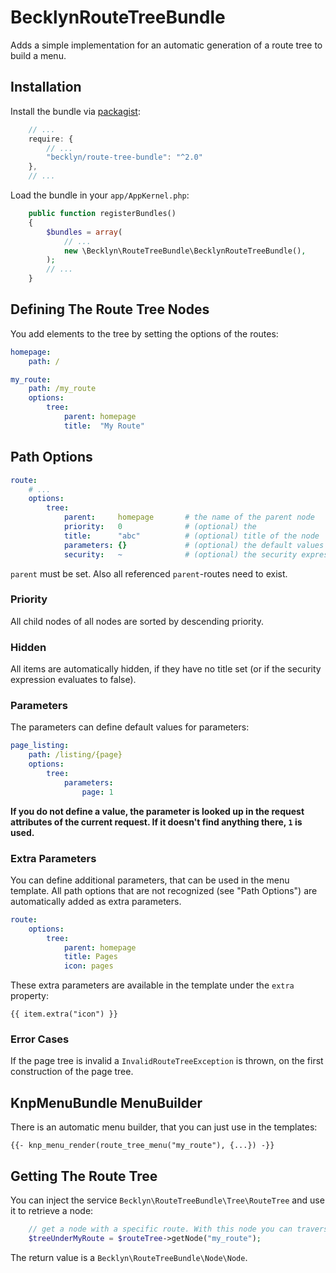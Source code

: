 BecklynRouteTreeBundle
======================

Adds a simple implementation for an automatic generation of a route tree to build a menu.



Installation
------------

Install the bundle via [packagist](https://packagist.org/packages/becklyn/route-tree-bundle):

```javascript
    // ...
    require: {
        // ...
        "becklyn/route-tree-bundle": "^2.0"
    },
    // ...
```

Load the bundle in your `app/AppKernel.php`:

```php
    public function registerBundles()
    {
        $bundles = array(
            // ...
            new \Becklyn\RouteTreeBundle\BecklynRouteTreeBundle(),
        );
        // ...
    }
```



Defining The Route Tree Nodes
-----------------------------
You add elements to the tree by setting the options of the routes:

```yaml
homepage:
    path: /

my_route:
    path: /my_route
    options:
        tree:
            parent: homepage
            title:  "My Route"
```



Path Options
------------

```yaml
route:
    # ...
    options:
        tree:
            parent:     homepage       # the name of the parent node
            priority:   0              # (optional) the 
            title:      "abc"          # (optional) title of the node
            parameters: {}             # (optional) the default values for the parameters
            security:   ~              # (optional) the security expression
```

`parent` must be set. Also all referenced `parent`-routes need to exist.


### Priority
All child nodes of all nodes are sorted by descending priority.


### Hidden
All items are automatically hidden, if they have no title set (or if the security expression evaluates to false).


### Parameters
The parameters can define default values for parameters:

```yml
page_listing:
    path: /listing/{page}
    options:
        tree:
            parameters:
                page: 1
```

**If you do not define a value, the parameter is looked up in the request attributes of the current request. If it doesn't find anything there, `1` is used.**


### Extra Parameters
You can define additional parameters, that can be used in the menu template.
All path options that are not recognized (see "Path Options") are automatically added as extra parameters.

```yaml
route:
    options:
        tree:
            parent: homepage
            title: Pages
            icon: pages
```

These extra parameters are available in the template under the `extra` property:

```twig
{{ item.extra("icon") }}
```


### Error Cases
If the page tree is invalid a `InvalidRouteTreeException` is thrown, on the first construction of the page tree.



KnpMenuBundle MenuBuilder
-------------------------

There is an automatic menu builder, that you can just use in the templates:

```twig
{{- knp_menu_render(route_tree_menu("my_route"), {...}) -}}
```


Getting The Route Tree
----------------------
You can inject the service `Becklyn\RouteTreeBundle\Tree\RouteTree` and use it to retrieve a node:

```php
    // get a node with a specific route. With this node you can traverse the route tree.
    $treeUnderMyRoute = $routeTree->getNode("my_route");
```

The return value is a `Becklyn\RouteTreeBundle\Node\Node`.
